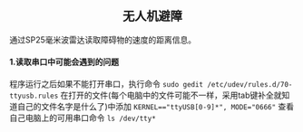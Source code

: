## <center>无人机避障
通过SP25毫米波雷达读取障碍物的速度的距离信息。
#### 1.读取串口中可能会遇到的问题
程序运行之后如果不能打开串口，执行命令
`sudo gedit /etc/udev/rules.d/70-ttyusb.rules`
在打开的文件(每个电脑中的文件可能不一样，采用tab键补全就知道自己的文件名字是什么了)中添加
`KERNEL=="ttyUSB[0-9]*", MODE="0666"`
查看自己电脑上的可用串口命令
`ls /dev/tty*`

